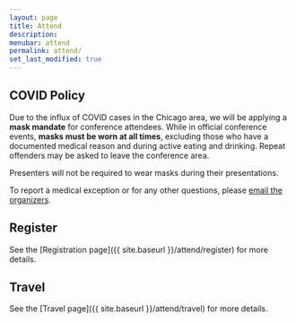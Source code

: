 ```yaml
---
layout: page
title: Attend
description: 
menubar: attend
permalink: attend/
set_last_modified: true
---
```


## COVID Policy

Due to the influx of COVID cases in the Chicago area, we will be applying a **mask
mandate** for conference attendees. While in official conference events,
**masks must be worn at all times**, excluding those who have a documented
medical reason and during active eating and drinking. Repeat offenders may be
asked to leave the conference area.

Presenters will not be required to wear masks during their presentations.

To report a medical exception or for any other questions, please [email the
organizers](mailto:usrsecon2023@easychair.org).

## Register

See the [Registration page]({{ site.baseurl }}/attend/register) for more details.

## Travel

See the [Travel page]({{ site.baseurl }}/attend/travel) for more details.

